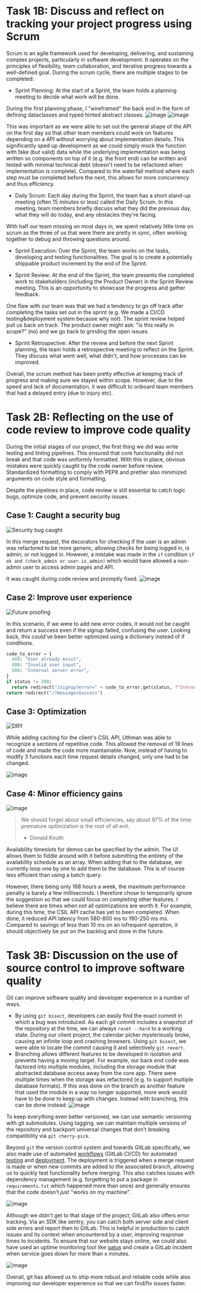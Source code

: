 # Task 1B: Discuss and reflect on tracking your project progress using Scrum

Scrum is an agile framework used for developing, delivering, and sustaining complex projects, particularly in software development. It operates on the principles of flexibility, team collaboration, and iterative progress towards a well-defined goal. During the scrum cycle, there are multiple stages to be completed:

- Sprint Planning: At the start of a Sprint, the team holds a planning meeting to decide what work will be done.

During the first planning phase, I "wireframed" the back end in the form of defining dataclasses and typed hinted abstract classes. ![image](https://github.com/fidraC/team9-client-project/assets/144536228/49a3431b-d74f-4729-8685-ff42c0944ac8)
![image](https://github.com/fidraC/team9-client-project/assets/144536228/b395e844-acc1-47ab-85a4-cec52fb49a26)

This was important as we were able to set out the general shape of the API on the first day so that other team members could work on features depending on a API without worrying about implementation details. This significantly sped up development as we could simply mock the function with fake (but valid) data while the underlying implementation was being written so components on top of it (e.g. the front end) can be written and tested with minimal technical debt (doesn't need to be refactored when implementation is complete). Compared to the waterfall method where each step must be completed before the next, this allows for more concurrency and thus efficiency.

- Daily Scrum: Each day during the Sprint, the team has a short stand-up meeting (often 15 minutes or less) called the Daily Scrum. In this meeting, team members briefly discuss what they did the previous day, what they will do today, and any obstacles they're facing.

With half our team missing on most days in, we spent relatively little time on scrum as the three of us that were there are pretty in sync, often working together to debug and throwing questions around.

- Sprint Execution: Over the Sprint, the team works on the tasks, developing and testing functionalities. The goal is to create a potentially shippable product increment by the end of the Sprint.

- Sprint Review: At the end of the Sprint, the team presents the completed work to stakeholders (including the Product Owner) in the Sprint Review meeting. This is an opportunity to showcase the progress and gather feedback.

One flaw with our team was that we had a tendency to go off track after completing the tasks set out in the sprint (e.g. We made a CI/CD testing&deployment system because why not). The sprint review helped pull us back on track. The product owner might ask: "is this really in scope?" (no) and we go back to grinding the open issues.

- Sprint Retrospective: After the review and before the next Sprint planning, the team holds a retrospective meeting to reflect on the Sprint. They discuss what went well, what didn't, and how processes can be improved.

Overall, the scrum method has been pretty effective at keeping track of progress and making sure we stayed within scope. However, due to the speed and lack of documentation, it was difficult to onboard team members that had a delayed entry (due to injury etc).

# Task 2B: Reflecting on the use of code review to improve code quality

During the initial stages of our project, the first thing we did was write testing and linting pipelines. This ensured that core functionality did not break and that code was uniformly formatted.
With this in place, obvious mistakes were quickly caught by the code owner before review. Standardized formatting to comply with PEP8 and prettier also minimized arguments on code style and formatting.

Despite the pipelines in place, code review is still essential to catch logic bugs, optimize code, and prevent security issues.

## Case 1: Caught a security bug
![Security bug caught](https://github.com/fidraC/team9-client-project/assets/144536228/23283328-9747-4047-a429-efe4a1352adf)

In this merge request, the decorators for checking if the user is an admin was refactored to be more generic, allowing checks for being logged in, is admin, or not logged in.
However, a mistake was made in the `if` condition `if ok and (check_admin or user.is_admin)` which would have allowed a non-admin user to access admin pages and API.

It was caught during code review and promptly fixed.
![image](https://github.com/fidraC/team9-client-project/assets/144536228/38fd1ea6-8231-41e3-8cd3-18ece31848ff)

## Case 2: Improve user experience

![Future proofing](https://github.com/fidraC/team9-client-project/assets/144536228/88cfcc84-5236-432e-aa79-3d3cc50bd4db)

In this scenario, if we were to add new error codes, it would not be caught and return a success even if the signup failed, confusing the user.
Looking back, this could've been better optimized using a dictionary instead of if conditions.
```py
code_to_error = {
  409: "User already exist",
  400: "Invalid user input",
  500: "Internal server error",
}
if status != 200:
  return redirect("/signup?error=" + code_to_error.get(status, f"Unknown error: {status}")
return redirect("/?message=Success")
```

## Case 3: Optimization

![DRY](https://github.com/fidraC/team9-client-project/assets/144536228/7cc8caea-8f2c-4256-a399-10c3cf73d68a)

While adding caching for the client's CSIL API, Uthman was able to recognize a sections of repetitive code. This allowed the removal of 19 lines of code and made the code more maintainable. Now, instead of having to modify 3 functions each time request details changed, only one had to be changed.

![image](https://github.com/fidraC/team9-client-project/assets/144536228/e4e4dd5c-0b26-47fb-8fa1-3744e28b3e55)

## Case 4: Minor efficiency gains

![image](https://github.com/fidraC/team9-client-project/assets/144536228/7aeb2978-e2a2-48a8-97cd-665fe1dce5e6)

> We should forget about small efficiencies, say about 97% of the time: premature optimization is the root of all evil.
>
> - Donald Knuth

Availability timeslots for demos can be specified by the admin. The UI allows them to fiddle around with it before submitting the entirety of the availability schedule as an array.
When adding that to the database, we currently loop one by one to add them to the database. This is of course less efficient than using a batch query.

However, there being only 168 hours a week, the maximum performance penalty is barely a few milliseconds. I therefore chose to temporarily ignore the suggestion so that we could focus on completing other features.
I believe there are times when not all optimizations are worth it. For example, during this time, the CSIL API cache has yet to been completed. When done, it reduced API latency from 580-800 ms to 190-250 ms ms. Compared to savings of less than 10 ms on an infrequent operation, it should objectively be put on the backlog and done in the future.

# Task 3B: Discussion on the use of source control to improve software quality

Git can improve software quality and developer experience in a number of ways.
- By using `git bisect`, developers can easily find the exact commit in which a bug was introduced. As each git commit includes a snapshot of the repository at the time, we can always `reset --hard` to a working state. During our client project, the calendar picker mysteriously broke, causing an infinite loop and crashing browsers. Using `git bisect`, we were able to locate the commit causing it and selectively `git revert`.
- Branching allows different features to be developed in isolation and prevents having a moving target. For example, our back end code was factored into multiple modules, including the storage module that abstracted database access away from the core app. There were multiple times when the storage was refactored (e.g. to support multiple database formats). If this was done on the branch as another feature that used the module in a way no longer supported, more work would have to be done to keep up with changes. Instead with branching, this can be done instead: ![image](https://github.com/fidraC/team9-client-project/assets/144536228/8eb5d8fd-26da-4ae9-ba2d-804bcb176df2)

To keep everything even better versioned, we can use semantic versioning with git submodules. Using tagging, we can maintain multiple versions of the repository and backport universal changes that don't breaking compatibility via `git cherry-pick`.

Beyond `git` the version control system and towards GitLab specifically, we also made use of automated [workflows](https://git.cardiff.ac.uk/c22067305/team-9-client-project/-/blob/development/.gitlab-ci.yml?ref_type=heads) (GitLab CI/CD) for automated [testing](https://git.cardiff.ac.uk/c22067305/team-9-client-project/-/blob/development/test_storage.py?ref_type=heads) and [deployment](https://git.cardiff.ac.uk/c22067305/team-9-client-project/-/blob/development/deployment/app.py?ref_type=heads). The deployment is triggered when a merge request is made or when new commits are added to the associated branch, allowing us to quickly test functionality before merging. This also catches issues with dependency management (e.g. forgetting to put a package in `requirements.txt` which happened more than once) and generally ensures that the code doesn't *just* "works on my machine".

![image](https://github.com/fidraC/team9-client-project/assets/144536228/d1b6112f-3303-470e-be56-71d1e237b521)

Although we didn't get to that stage of the project, GitLab also offers error tracking. Via an SDK like sentry, you can catch both server side and client side errors and report then to GitLab. This is helpful in production to catch issues and its context when encountered by a user, improving response times to incidents. To ensure that our website stays online, we could also have used an uptime monitoring tool like [gatus](https://github.com/TwiN/gatus) and create a GitLab incident when service goes down for more than x minutes.

![image](https://github.com/fidraC/team9-client-project/assets/144536228/a3c3a271-8d86-40eb-a16c-55e7ff4421c1)

Overall, git has allowed us to ship more robust and reliable code while also improving our developer experience so that we can find/fix issues faster.
